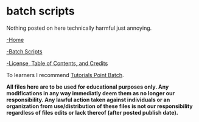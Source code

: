 # batch scripts
Nothing posted on here technically harmful just annoying.

[-Home](https://github.com/Feesh09/v0.0.1/main)

[-Batch Scripts](https://github.com/Feesh09/v0.0.1/tree/files)

[-License, Table of Contents, and Credits](https://github.com/Feesh09/v0.0.1/tree/info)

To learners I recommend [Tutorials Point Batch](https://pmfblos.github.io/OS/predavanja/literatura/TutorialsPoint%20Batch.pdf).

**All files here are to be used for educational purposes only. Any modifications in any way immediatly deem them as no longer our responsibility. Any lawful action taken against individuals or an organization from use/distribution of these files is not our responsibility regardless of files edits or lack thereof (after posted publish date).**
